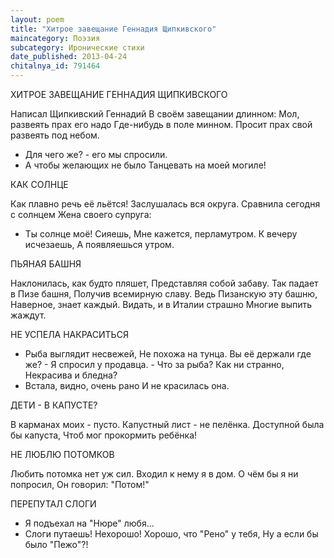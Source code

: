 ```yaml
---
layout: poem
title: "Хитрое завещание Геннадия Щипкивского"
maincategory: Поэзия
subcategory: Иронические стихи
date_published: 2013-04-24
chitalnya_id: 791464
---
```




ХИТРОЕ ЗАВЕЩАНИЕ ГЕННАДИЯ ЩИПКИВСКОГО

Написал Щипкивский Геннадий
В своём завещании длинном:
Мол, развеять прах его надо
Где-нибудь в поле минном.
Просит прах свой развеять под небом.
- Для чего же? - его мы спросили.
- А чтобы желающих не было
Танцевать на моей могиле!

КАК СОЛНЦЕ

Как плавно речь её льётся!
Заслушалась вся округа.
Сравнила сегодня с солнцем
Жена своего супруга:
- Ты солнце моё! Сияешь,
Мне кажется, перламутром.
К вечеру исчезаешь,
А появляешься утром.

ПЬЯНАЯ БАШНЯ

Наклонилась, как будто пляшет,
Представляя собой забаву.
Так падает в Пизе башня,
Получив всемирную славу.
Ведь Пизанскую эту башню,
Наверное, знает каждый.
Видать, и в Италии страшно
Многие выпить жаждут.

НЕ УСПЕЛА НАКРАСИТЬСЯ

- Рыба выглядит несвежей,
Не похожа на тунца.
Вы её держали где же? -
Я спросил у продавца. -
Что за рыба? Как ни странно,
Некрасива и бледна?
- Встала, видно, очень рано
И не красилась она.

ДЕТИ - В КАПУСТЕ?

В карманах моих - пусто.
Капустный лист - не пелёнка.
Доступной была бы капуста,
Чтоб мог прокормить ребёнка!

НЕ ЛЮБЛЮ ПОТОМКОВ

Любить потомка нет уж сил.
Входил к нему я в дом.
О чём бы я ни попросил,
Он говорил: "Потом!"

ПЕРЕПУТАЛ СЛОГИ

- Я подъехал на "Нюре" любя...
- Слоги путаешь! Нехорошо!
Хорошо, что "Рено" у тебя,
Ну а если бы было "Пежо"?!







